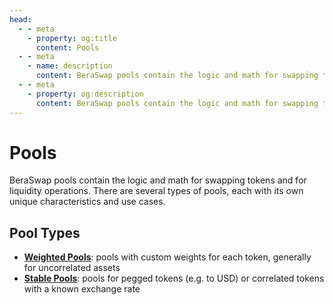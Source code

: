 ```yaml
---
head:
  - - meta
    - property: og:title
      content: Pools
  - - meta
    - name: description
      content: BeraSwap pools contain the logic and math for swapping tokens and for liquidity operations
  - - meta
    - property: og:description
      content: BeraSwap pools contain the logic and math for swapping tokens and for liquidity operations
---
```


# Pools

BeraSwap pools contain the logic and math for swapping tokens and for liquidity operations. There are several types of pools, each with its own unique characteristics and use cases.

## Pool Types

- [**Weighted Pools**](/learn/concepts/pools/weighted-pools): pools with custom weights for each token, generally for uncorrelated assets
- [**Stable Pools**](/learn/concepts/pools/stable-pools): pools for pegged tokens (e.g. to USD) or correlated tokens with a known exchange rate
